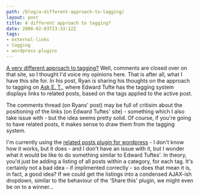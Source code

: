 ```yaml
---
path: /blog/a-different-approach-to-tagging/
layout: post
title: A different approach to tagging?
date: 2008-02-03T23:33:12Z
tags:
- external-links
- tagging
- wordpress-plugins
---
```


[A very different approach to tagging?](http://www.37signals.com/svn/posts/808-a-very-different-approach-to-tagging "Open link in a new window") Well, comments are closed over on that site, so I thought I'd voice my opinions here. That is after all, what I have this site for. In his post, Ryan is sharing his thoughts on the approach to tagging on [Ask E. T.](http://www.edwardtufte.com/bboard/q-and-a-fetch-msg?msg_id=00029Y "Open link in a new window"), where Edward Tufte has the tagging system displays links to related posts, based on the tags applied to the active post.

The comments thread (on Ryans' post) may be full of critisim about the positioning of the links (on Edward Tuftes' site) - something which I also take issue with - but the idea seems pretty solid. Of course, if you're going to have related posts, it makes sense to draw them from the tagging system.

I'm currently using the [related posts plugin for wordpress](http://www.w-a-s-a-b-i.com/archives/2006/02/02/wordpress-related-entries-20/ "Open link in a new window") \- I don't know how it works, but it does - and I don't have an issue with it, but I wonder what it would be like to do something similar to Edward Tuftes'. In theory, you'd just be adding a listing of all posts within a category, for each tag. It's certainly not a bad idea - if implimented correctly - so does that mean it is, in fact, a good idea? If we could get the listings into a condensed AJAX-ish dropdown, similar to the behaviour of the 'Share this' plugin, we might even be on to a winner...